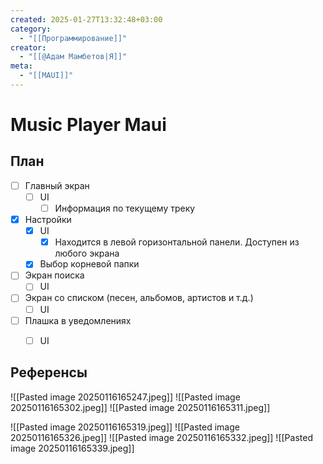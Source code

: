 ```yaml
---
created: 2025-01-27T13:32:48+03:00
category:
  - "[[Программирование]]"
creator:
  - "[[@Адам Мамбетов|Я]]"
meta:
  - "[[MAUI]]"
---
```


# Music Player Maui

## План

 - [ ] Главный экран
	 - [ ] UI
		 - [ ] Информация по текущему треку
 - [x] Настройки
	 - [x] UI
		 - [x] Находится в левой горизонтальной панели. Доступен из любого экрана
	 - [x] Выбор корневой папки
 - [ ] Экран поиска
	 - [ ] UI
 - [ ] Экран со списком (песен, альбомов, артистов и т.д.)
	 - [ ] UI
 - [ ] Плашка в уведомлениях
	 - [ ] UI


## Референсы

![[Pasted image 20250116165247.jpeg]]
![[Pasted image 20250116165302.jpeg]]
![[Pasted image 20250116165311.jpeg]]

![[Pasted image 20250116165319.jpeg]]
![[Pasted image 20250116165326.jpeg]]
![[Pasted image 20250116165332.jpeg]]
![[Pasted image 20250116165339.jpeg]]

